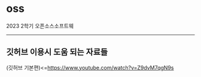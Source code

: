 # oss

2023 2학기 오픈소스소프트웨


***
## 깃허브 이용시 도움 되는 자료들
(깃허브 기본편)<=<https://www.youtube.com/watch?v=Z9dvM7qgN9s>
